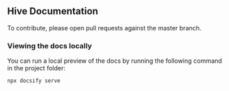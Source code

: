 ## Hive Documentation

To contribute, please open pull requests against the master branch.

### Viewing the docs locally

You can run a local preview of the docs by running the following command in the project folder:

```
npx docsify serve
```